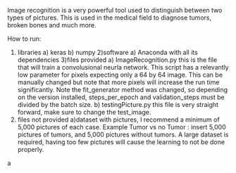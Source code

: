 Image recognition is a very powerful tool used to distinguish between two types of pictures. This is used in the medical field 
to diagnose tumors, broken bones and much more. 

  How to run:
   1) libraries
      a) keras
      b) numpy
   2)software
      a) Anaconda with all its dependencies
   3)files provided
      a) ImageRecognition.py this is the file that will train a convolusional neurla network. This script has a relevantly low
           parameter for pixels expecting only a 64 by 64 image. This can be manually changed but note that more pixels will
           increase the run time significantly. Note the fit_generator method was changed, so depending on the version 
           installed, steps_per_epoch and validation_steps must be divided by the batch size.
       b) testingPicture.py this file is very straight forward, make sure to change the test_image.
   4) files not provided
       a)dataset with pictures, I recommend a minimum of 5,000 pictures of each case.
           Example Tumor vs no Tumor : insert 5,000 pictures of tumors, and 5,000 pictures without tumors. 
           A large dataset is required, having too few pictures will cause the learning to not be done properly.
            
    
a
